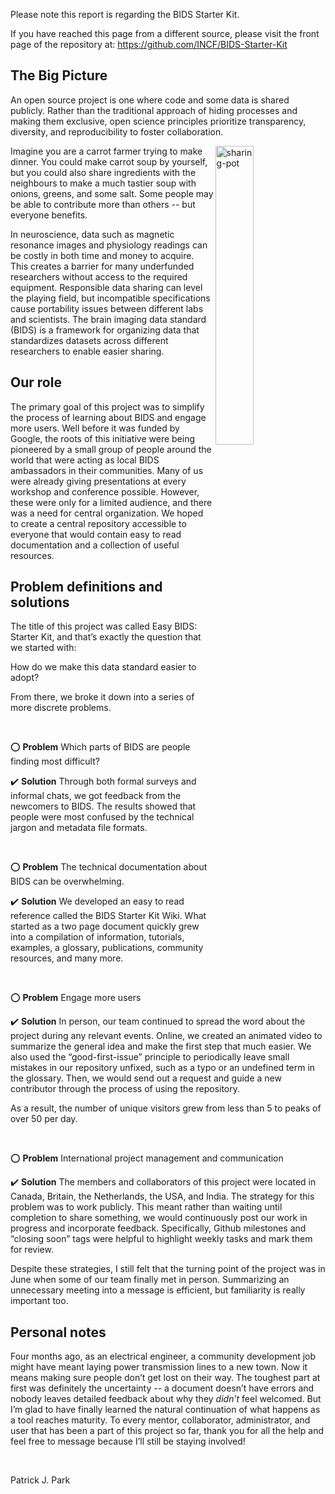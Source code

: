 Please note this report is regarding the BIDS Starter Kit. 

If you have reached this page from a different source, please visit the front page of the repository at: https://github.com/INCF/BIDS-Starter-Kit

## The Big Picture

An open source project is one where code and some data is shared publicly. 
Rather than the traditional approach of hiding processes and making them exclusive, open science principles 
prioritize transparency, diversity, and reproducibility to foster collaboration. 

<img align="right" width="35%" src="https://i.imgur.com/zxmd6W5.jpg" alt="sharing-pot"/>

Imagine you are a carrot farmer trying to make dinner. You could make carrot soup by yourself, but you could also share ingredients 
with the neighbours to make a much tastier soup with onions, greens, and some salt. Some people may be able to contribute more than others -- but everyone benefits.



In neuroscience, data such as magnetic resonance images and physiology readings can be costly in both time and money to acquire. This creates a barrier for many underfunded researchers without access to the required equipment. Responsible data sharing can level the playing field, but incompatible specifications cause portability issues between different labs and scientists. The brain imaging data standard (BIDS) is a framework for organizing data that standardizes datasets across different researchers to enable easier sharing.

## Our role

The primary goal of this project was to simplify the process of learning about BIDS and engage more users. Well before it was funded by Google, the roots of this initiative were being pioneered by a small group of people around the world that were acting as local BIDS ambassadors in their communities. Many of us were already giving presentations at every workshop and conference possible. However, these were only for a limited audience, and there was a need for central organization. We hoped to create a central repository accessible to everyone that would contain easy to read documentation and a collection of useful resources. 


## Problem definitions and solutions

The title of this project was called Easy BIDS: Starter Kit, and that’s exactly the question that we started with: 

How do we make this data standard easier to adopt?

From there, we broke it down into a series of more discrete problems.

<br>

:o: **Problem** Which parts of BIDS are people finding most difficult?

:heavy_check_mark: **Solution** Through both formal surveys and informal chats, we got feedback from the newcomers to BIDS. The results showed that people were most confused by the technical jargon and metadata file formats.

<br>

:o: **Problem** The technical documentation about BIDS can be overwhelming.

:heavy_check_mark: **Solution** We developed an easy to read reference called the BIDS Starter Kit Wiki. What started as a two page document quickly grew into a compilation of information, tutorials, examples, a glossary, publications, community resources, and many more.

<br>

:o: **Problem** Engage more users

:heavy_check_mark: **Solution** In person, our team continued to spread the word about the project during any relevant events. Online, we created an animated video to summarize the general idea and make the first step that much easier. We also used the “good-first-issue” principle to periodically leave small mistakes in our repository unfixed, such as a typo or an undefined term in the glossary. Then, we would send out a request and guide a new contributor through the process of using the repository. 

As a result, the number of unique visitors grew from less than 5 to peaks of over 50 per day.

<br>

:o: **Problem** International project management and communication

:heavy_check_mark: **Solution** The members and collaborators of this project were located in Canada, Britain, the Netherlands, the USA, and India. The strategy for this problem was to work publicly. This meant rather than waiting until completion to share something, we would continuously post our work in progress and incorporate feedback. Specifically, Github milestones and “closing soon” tags were helpful to highlight weekly tasks and mark them for review. 

Despite these strategies, I still felt that the turning point of the project was in June when some of our team finally met in person. Summarizing an unnecessary meeting into a message is efficient, but familiarity is really important too.

## Personal notes

Four months ago, as an electrical engineer, a community development job might have meant laying power transmission lines to a new town. Now it means making sure people don’t get lost on their way. The toughest part at first was definitely the uncertainty -- a document doesn’t have errors and nobody leaves detailed feedback about why they *didn’t* feel welcomed. But I’m glad to have finally learned the natural continuation of what happens as a tool reaches maturity. To every mentor, collaborator, administrator, and user that has been a part of this project so far, thank you for all the help and feel free to message because I’ll still be staying involved!

<br>

Patrick J. Park


